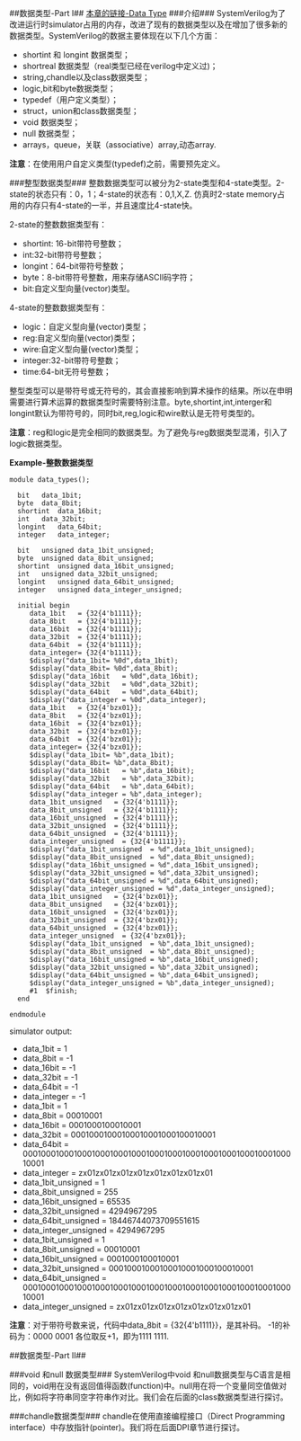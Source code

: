 ##数据类型-Part I##
[本章的链接-Data Type](http://www.asic-world.com/systemverilog/data_types1.html)
###介绍###
SystemVerilog为了改进运行时simulator占用的内存，改进了现有的数据类型以及在增加了很多新的数据类型。SystemVerilog的数据主要体现在以下几个方面：

- shortint 和 longint 数据类型；
- shortreal 数据类型（real类型已经在verilog中定义过)；
- string,chandle以及class数据类型；
- logic,bit和byte数据类型；
- typedef（用户定义类型）；
- struct，union和class数据类型；
- void 数据类型；
- null 数据类型；
- arrays，queue，关联（associative）array,动态array.

<b>注意</b>：在使用用户自定义类型(typedef)之前，需要预先定义。

###整型数据类型###
整数数据类型可以被分为2-state类型和4-state类型。2-state的状态只有：0，1；4-state的状态有：0,1,X,Z.
仿真时2-state memory占用的内存只有4-state的一半，并且速度比4-state快。

2-state的整数数据类型有：

- shortint: 16-bit带符号整数；
- int:32-bit带符号整数；
- longint：64-bit带符号整数；
- byte：8-bit带符号整数，用来存储ASCII码字符；
- bit:自定义型向量(vector)类型。

4-state的整数数据类型有：

- logic：自定义型向量(vector)类型；
- reg:自定义型向量(vector)类型；
- wire:自定义型向量(vector)类型；
- integer:32-bit带符号整数；
- time:64-bit无符号整数；

整型类型可以是带符号或无符号的，其会直接影响到算术操作的结果。所以在申明需要进行算术运算的数据类型时需要特别注意。byte,shortint,int,interger和longint默认为带符号的，同时bit,reg,logic和wire默认是无符号类型的。

<b>注意</b>：reg和logic是完全相同的数据类型。为了避免与reg数据类型混淆，引入了logic数据类型。

**Example-整数数据类型**

    module data_types();
     
      bit   data_1bit;
      byte  data_8bit;
      shortint  data_16bit;
      int   data_32bit;
      longint   data_64bit;
      integer   data_integer;
      
      bit   unsigned data_1bit_unsigned;
      byte  unsigned data_8bit_unsigned;
      shortint  unsigned data_16bit_unsigned;
      int   unsigned data_32bit_unsigned;
      longint   unsigned data_64bit_unsigned;
      integer   unsigned data_integer_unsigned;
      
      initial begin
	     data_1bit   = {32{4'b1111}};
	     data_8bit   = {32{4'b1111}};
	     data_16bit  = {32{4'b1111}};
	     data_32bit  = {32{4'b1111}};
	     data_64bit  = {32{4'b1111}};
	     data_integer= {32{4'b1111}};
	     $display("data_1bit= %0d",data_1bit);
	     $display("data_8bit= %0d",data_8bit);
	     $display("data_16bit   = %0d",data_16bit);
	     $display("data_32bit   = %0d",data_32bit);
	     $display("data_64bit   = %0d",data_64bit);
	     $display("data_integer = %0d",data_integer);
	     data_1bit   = {32{4'bzx01}};
	     data_8bit   = {32{4'bzx01}};
	     data_16bit  = {32{4'bzx01}};
	     data_32bit  = {32{4'bzx01}};
	     data_64bit  = {32{4'bzx01}};
	     data_integer= {32{4'bzx01}};
	     $display("data_1bit= %b",data_1bit);
	     $display("data_8bit= %b",data_8bit);
	     $display("data_16bit   = %b",data_16bit);
	     $display("data_32bit   = %b",data_32bit);
	     $display("data_64bit   = %b",data_64bit);
	     $display("data_integer = %b",data_integer);
	     data_1bit_unsigned   = {32{4'b1111}};
	     data_8bit_unsigned   = {32{4'b1111}};
	     data_16bit_unsigned  = {32{4'b1111}};
	     data_32bit_unsigned  = {32{4'b1111}};
	     data_64bit_unsigned  = {32{4'b1111}};
	     data_integer_unsigned  = {32{4'b1111}};
	     $display("data_1bit_unsigned  = %d",data_1bit_unsigned);
	     $display("data_8bit_unsigned  = %d",data_8bit_unsigned);
	     $display("data_16bit_unsigned = %d",data_16bit_unsigned);
	     $display("data_32bit_unsigned = %d",data_32bit_unsigned);
	     $display("data_64bit_unsigned = %d",data_64bit_unsigned);
	     $display("data_integer_unsigned = %d",data_integer_unsigned);
	     data_1bit_unsigned   = {32{4'bzx01}};
	     data_8bit_unsigned   = {32{4'bzx01}};
	     data_16bit_unsigned  = {32{4'bzx01}};
	     data_32bit_unsigned  = {32{4'bzx01}};
	     data_64bit_unsigned  = {32{4'bzx01}};
	     data_integer_unsigned  = {32{4'bzx01}};
	     $display("data_1bit_unsigned  = %b",data_1bit_unsigned);
	     $display("data_8bit_unsigned  = %b",data_8bit_unsigned);
	     $display("data_16bit_unsigned = %b",data_16bit_unsigned);
	     $display("data_32bit_unsigned = %b",data_32bit_unsigned);
	     $display("data_64bit_unsigned = %b",data_64bit_unsigned);
	     $display("data_integer_unsigned = %b",data_integer_unsigned);
	     #1  $finish;
      end
      
    endmodule

simulator output:

- data_1bit    = 1
- data_8bit    = -1
- data_16bit   = -1
- data_32bit   = -1
- data_64bit   = -1
- data_integer = -1
- data_1bit    = 1
- data_8bit    = 00010001
- data_16bit   = 0001000100010001
- data_32bit   = 00010001000100010001000100010001
- data_64bit   = 0001000100010001000100010001000100010001000100010001000100010001
- data_integer = zx01zx01zx01zx01zx01zx01zx01zx01
- data\_1bit_unsigned  = 1
- data\_8bit_unsigned  = 255
- data\_16bit_unsigned = 65535
- data\_32bit_unsigned = 4294967295
- data\_64bit_unsigned = 18446744073709551615
- data\_integer_unsigned = 4294967295
- data\_1bit_unsigned  = 1
- data\_8bit_unsigned  = 00010001
- data\_16bit_unsigned = 0001000100010001
- data\_32bit_unsigned = 00010001000100010001000100010001
- data\_64bit_unsigned = 0001000100010001000100010001000100010001000100010001000100010001
- data\_integer_unsigned = zx01zx01zx01zx01zx01zx01zx01zx01

<b>注意</b>：对于带符号数来说，代码中data_8bit   = {32{4'b1111}}，是其补码。
-1的补码为：0000 0001 各位取反+1，即为1111 1111.

##数据类型-Part II##

###void 和null 数据类型###
SystemVerilog中void 和null数据类型与C语言是相同的，void用在没有返回值得函数(function)中。null用在将一个变量同空值做对比，例如将字符串同空字符串作对比。我们会在后面的class数据类型进行探讨。

###chandle数据类型###
chandle在使用直接编程接口（Direct Programming interface）中存放指针(pointer)。我们将在后面DPI章节进行探讨。




